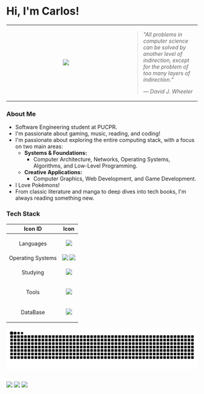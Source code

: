 # Hi, I'm Carlos!

<table>
  <tr>
    <td width="300" valign="middle" align="center">
      <img src="https://bluemoonfalls.com/images/sprites/stadium2/normal/63.gif" />
    </td>
    
  <td valign="middle">
      <blockquote>
        <p><i>"All problems in computer science can be solved by another level of indirection, except for the problem of too many layers of indirection."</i></p>
        <cite>— David J. Wheeler</cite>
      </blockquote>
    </td>
  </tr>
</table>




### About Me
- Software Engineering student at PUCPR.
- I'm passionate about gaming, music, reading, and coding!
- I'm passionate about exploring the entire computing stack, with a focus on two main areas:
  - **Systems & Foundations:**
    - Computer Architecture, Networks, Operating Systems, Algorithms, and Low-Level Programming.
  - **Creative Applications:**
    - Computer Graphics, Web Development, and Game Development.
- I Love Pokémons!
- From classic literature and manga to deep dives into tech books, I'm always reading something new.

  
### Tech Stack

|      Icon ID       |                         Icon                          |
| :----------------: | :---------------------------------------------------: |
|     Languages      |    <p align="center"><img src="https://skillicons.dev/icons?i=python,java,js,html,css,tailwind&perline=10" /></p>    |
|  Operating Systems |    <div align="center"><img src="https://skillicons.dev/icons?i=linux,windows,ubuntu" />&nbsp;<img src="https://devicon-website.vercel.app/api/fedora/plain.svg" width="48"></img></div>   |
|      Studying      |    <p align="center"> <img src="https://skillicons.dev/icons?i=c,cpp,react,nodejs,aws,cmake&perline=10" /> </p>     |
|       Tools        |    <p align="center"> <img src="https://skillicons.dev/icons?i=vscode,visualstudio,pycharm,idea,git,github,unity&perline=10" /> </p>     |
|      DataBase      |    <p align="center"> <img src="https://skillicons.dev/icons?i=mysql,mongodb,supabase&perline=10" /> </p>     |

<picture align="center">
  <source media="(prefers-color-scheme: dark)" srcset="https://raw.githubusercontent.com/Carloslgp/Carloslgp/output/github-contribution-grid-snake-dark.svg">
  <source media="(prefers-color-scheme: light)" srcset="https://raw.githubusercontent.com/Carloslgp/Carloslgp/output/github-contribution-grid-snake-dark.svg">
  <img align="center" alt="github contribution grid snake animation" src="https://raw.githubusercontent.com/Carloslgp/Carloslgp/output/github-contribution-grid-snake.svg">
</picture>
<br><br>

<a href="https://www.linkedin.com/in/carlos-leonardo-garcia-pscheidt/" target="_blank"><img src="https://img.shields.io/badge/-LinkedIn-%230077B5?style=for-the-badge&logo=linkedin&logoColor=white" target="_blank"></a>
<a href="mailto:carlos.pscheidt.garcia@gmail.com"><img src="https://img.shields.io/badge/Gmail-D14836?style=for-the-badge&logo=gmail&logoColor=white" target="_blank"></a>
<a href="https://www.youtube.com/@IamSpiffys" target="_blank"><img src="https://img.shields.io/badge/YouTube-%23FF0000?style=for-the-badge&logo=youtube&logoColor=white" target="_blank"></a>

